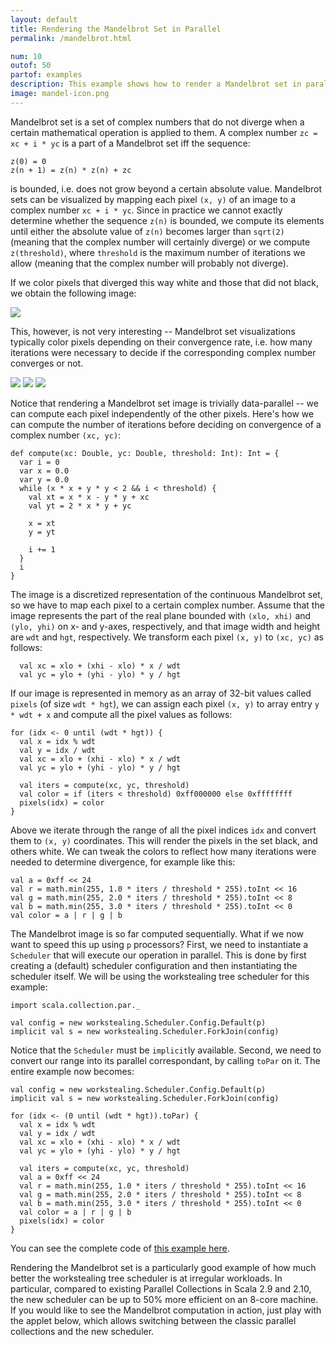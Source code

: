 ```yaml
---
layout: default
title: Rendering the Mandelbrot Set in Parallel
permalink: /mandelbrot.html

num: 10
outof: 50
partof: examples
description: This example shows how to render a Mandelbrot set in parallel and how to use the schedulers to achieve proper load-balancing.
image: mandel-icon.png
---
```




Mandelbrot set is a set of complex numbers that do not diverge when a certain mathematical operation is applied to them.
A complex number `zc = xc + i * yc` is a part of a Mandelbrot set iff the sequence:

    z(0) = 0
    z(n + 1) = z(n) * z(n) + zc

is bounded, i.e. does not grow beyond a certain absolute value.
Mandelbrot sets can be visualized by mapping each pixel `(x, y)` of an image to a complex number `xc + i * yc`.
Since in practice we cannot exactly determine whether the sequence `z(n)` is bounded,
we compute its elements until either the absolute value of `z(n)` becomes larger than `sqrt(2)`
(meaning that the complex number will certainly diverge)
or we compute `z(threshold)`, where `threshold` is the maximum number of iterations we allow
(meaning that the complex number will probably not diverge).

If we color pixels that diverged this way white and those that did not black, we 
obtain the following image:


<div class="imageframe-deep">
  <img src="{{ homedir }}/resources/images/mandel-bw.jpg"/>
</div>

This, however, is not very interesting -- Mandelbrot set visualizations typically
color pixels depending on their convergence rate, i.e. how many iterations were
necessary to decide if the corresponding complex number converges or not.

<div class="imageframe-deep">
<img src="{{ homedir }}/resources/images/mandel-color-2.png"/>
<img src="{{ homedir }}/resources/images/mandel-color-1.png"/>
<img src="{{ homedir }}/resources/images/mandel-color-3.jpg"/>
</div>

Notice that rendering a Mandelbrot set image is trivially data-parallel -- we can compute each
pixel independently of the other pixels.
Here's how we can compute the number of iterations before deciding on convergence of a complex
number `(xc, yc)`:

    def compute(xc: Double, yc: Double, threshold: Int): Int = {
      var i = 0
      var x = 0.0
      var y = 0.0
      while (x * x + y * y < 2 && i < threshold) {
        val xt = x * x - y * y + xc
        val yt = 2 * x * y + yc
      
        x = xt
        y = yt
      
        i += 1
      }
      i
    }

The image is a discretized representation of the continuous Mandelbrot set, so we have to map
each pixel to a certain complex number.
Assume that the image represents the part of the real plane bounded with `(xlo, xhi)` and
`(ylo, yhi)` on x- and y-axes, respectively,
and that image width and height are `wdt` and `hgt`, respectively.
We transform each pixel `(x, y)` to `(xc, yc)` as follows:

      val xc = xlo + (xhi - xlo) * x / wdt
      val yc = ylo + (yhi - ylo) * y / hgt

If our image is represented in memory as an array of 32-bit values called `pixels` (of size `wdt * hgt`),
we can assign each pixel `(x, y)` to array entry `y * wdt + x`
and compute all the pixel values as follows:

    for (idx <- 0 until (wdt * hgt)) {
      val x = idx % wdt
      val y = idx / wdt
      val xc = xlo + (xhi - xlo) * x / wdt
      val yc = ylo + (yhi - ylo) * y / hgt

      val iters = compute(xc, yc, threshold)
      val color = if (iters < threshold) 0xff000000 else 0xffffffff
      pixels(idx) = color
    }

Above we iterate through the range of all the pixel indices `idx` and convert
them to `(x, y)` coordinates.
This will render the pixels in the set black, and others white.
We can tweak the colors to reflect how many iterations were needed
to determine divergence, for example like this:

    val a = 0xff << 24
    val r = math.min(255, 1.0 * iters / threshold * 255).toInt << 16
    val g = math.min(255, 2.0 * iters / threshold * 255).toInt << 8
    val b = math.min(255, 3.0 * iters / threshold * 255).toInt << 0
    val color = a | r | g | b

The Mandelbrot image is so far computed sequentially.
What if we now want to speed this up using `p` processors?
First, we need to instantiate a `Scheduler` that will execute
our operation in parallel.
This is done by first creating a (default) scheduler configuration
and then instantiating the scheduler itself.
We will be using the workstealing tree scheduler for this example:

    import scala.collection.par._

    val config = new workstealing.Scheduler.Config.Default(p)
    implicit val s = new workstealing.Scheduler.ForkJoin(config)

Notice that the `Scheduler` must be `implicit`ly available.
Second, we need to convert our range into its parallel correspondant,
by calling `toPar` on it.
The entire example now becomes:

    val config = new workstealing.Scheduler.Config.Default(p)
    implicit val s = new workstealing.Scheduler.ForkJoin(config)

    for (idx <- (0 until (wdt * hgt)).toPar) {
      val x = idx % wdt
      val y = idx / wdt
      val xc = xlo + (xhi - xlo) * x / wdt
      val yc = ylo + (yhi - ylo) * y / hgt

      val iters = compute(xc, yc, threshold)
      val a = 0xff << 24
      val r = math.min(255, 1.0 * iters / threshold * 255).toInt << 16
      val g = math.min(255, 2.0 * iters / threshold * 255).toInt << 8
      val b = math.min(255, 3.0 * iters / threshold * 255).toInt << 0
      val color = a | r | g | b
      pixels(idx) = color
    }

You can see the complete code of [this example here](https://github.com/scala-blitz/scala-blitz/blob/master/src/test/scala/org/scala/optimized/test/examples/Mandelbrot.scala).

Rendering the Mandelbrot set is a particularly good example of how much
better the workstealing tree scheduler is at irregular workloads.
In particular, compared to existing Parallel Collections in Scala 2.9 and 2.10,
the new scheduler can be up to 50% more efficient on an 8-core machine.
If you would like to see the Mandelbrot computation in action,
just play with the applet below, which allows switching between the
classic parallel collections and the new scheduler.


